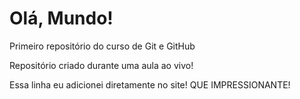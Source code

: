 # Olá, Mundo!
 Primeiro repositório  do curso de Git e GitHub

Repositório criado durante uma aula ao vivo!

Essa linha  eu adicionei diretamente no site! QUE IMPRESSIONANTE!
